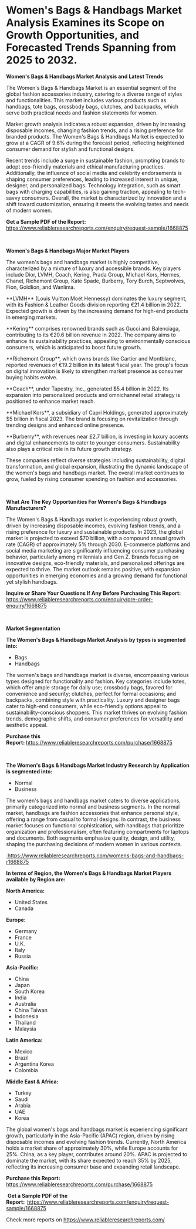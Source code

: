 <p><h1>Women's Bags & Handbags Market Analysis Examines its Scope on Growth Opportunities, and Forecasted Trends Spanning from 2025 to 2032.</h1></p><p><strong>Women's Bags & Handbags Market Analysis and Latest Trends</strong></p>
<p><p>The Women's Bags & Handbags Market is an essential segment of the global fashion accessories industry, catering to a diverse range of styles and functionalities. This market includes various products such as handbags, tote bags, crossbody bags, clutches, and backpacks, which serve both practical needs and fashion statements for women.</p><p>Market growth analysis indicates a robust expansion, driven by increasing disposable incomes, changing fashion trends, and a rising preference for branded products. The Women's Bags & Handbags Market is expected to grow at a CAGR of 9.6% during the forecast period, reflecting heightened consumer demand for stylish and functional designs.</p><p>Recent trends include a surge in sustainable fashion, prompting brands to adopt eco-friendly materials and ethical manufacturing practices. Additionally, the influence of social media and celebrity endorsements is shaping consumer preferences, leading to increased interest in unique, designer, and personalized bags. Technology integration, such as smart bags with charging capabilities, is also gaining traction, appealing to tech-savvy consumers. Overall, the market is characterized by innovation and a shift toward customization, ensuring it meets the evolving tastes and needs of modern women.</p></p>
<p><strong>Get a Sample PDF of the Report:&nbsp;</strong> <a href="https://www.reliableresearchreports.com/enquiry/request-sample/1668875?utm_campaign=2128&utm_medium=2&utm_source=Github&utm_content=ia&utm_term=08022025&utm_id=womens-bags-handbags">https://www.reliableresearchreports.com/enquiry/request-sample/1668875</a></p>
<p>&nbsp;</p>
<p><strong>Women's Bags & Handbags Major Market Players</strong></p>
<p><p>The women's bags and handbags market is highly competitive, characterized by a mixture of luxury and accessible brands. Key players include Dior, LVMH, Coach, Kering, Prada Group, Michael Kors, Hermes, Chanel, Richemont Group, Kate Spade, Burberry, Tory Burch, Septwolves, Fion, Goldlion, and Wanlima.</p><p>**LVMH** (Louis Vuitton Moët Hennessy) dominates the luxury segment, with its Fashion & Leather Goods division reporting €21.4 billion in 2022. Expected growth is driven by the increasing demand for high-end products in emerging markets. </p><p>**Kering** comprises renowned brands such as Gucci and Balenciaga, contributing to its €20.6 billion revenue in 2022. The company aims to enhance its sustainability practices, appealing to environmentally conscious consumers, which is anticipated to boost future growth.</p><p>**Richemont Group**, which owns brands like Cartier and Montblanc, reported revenues of €19.2 billion in its latest fiscal year. The group's focus on digital innovation is likely to strengthen market presence as consumer buying habits evolve.</p><p>**Coach**, under Tapestry, Inc., generated $5.4 billion in 2022. Its expansion into personalized products and omnichannel retail strategy is positioned to enhance market reach.</p><p>**Michael Kors**, a subsidiary of Capri Holdings, generated approximately $5 billion in fiscal 2023. The brand is focusing on revitalization through trending designs and enhanced online presence.</p><p>**Burberry**, with revenues near £2.7 billion, is investing in luxury accents and digital enhancements to cater to younger consumers. Sustainability also plays a critical role in its future growth strategy.</p><p>These companies reflect diverse strategies including sustainability, digital transformation, and global expansion, illustrating the dynamic landscape of the women's bags and handbags market. The overall market continues to grow, fueled by rising consumer spending on fashion and accessories.</p></p>
<p>&nbsp;</p>
<p><strong>What Are The Key Opportunities For Women's Bags & Handbags Manufacturers?</strong></p>
<p><p>The Women's Bags & Handbags market is experiencing robust growth, driven by increasing disposable incomes, evolving fashion trends, and a rising preference for luxury and sustainable products. In 2023, the global market is projected to exceed $70 billion, with a compound annual growth rate (CAGR) of approximately 5% through 2030. E-commerce platforms and social media marketing are significantly influencing consumer purchasing behavior, particularly among millennials and Gen Z. Brands focusing on innovative designs, eco-friendly materials, and personalized offerings are expected to thrive. The market outlook remains positive, with expansion opportunities in emerging economies and a growing demand for functional yet stylish handbags.</p></p>
<p><strong>Inquire or Share Your Questions If Any Before Purchasing This Report:</strong> <a href="https://www.reliableresearchreports.com/enquiry/pre-order-enquiry/1668875?utm_campaign=2128&utm_medium=2&utm_source=Github&utm_content=ia&utm_term=08022025&utm_id=womens-bags-handbags">https://www.reliableresearchreports.com/enquiry/pre-order-enquiry/1668875</a></p>
<p>&nbsp;</p>
<p><strong>Market Segmentation</strong></p>
<p><strong>The Women's Bags & Handbags Market Analysis by types is segmented into:</strong></p>
<p><ul><li>Bags</li><li>Handbags</li></ul></p>
<p><p>The women's bags and handbags market is diverse, encompassing various types designed for functionality and fashion. Key categories include totes, which offer ample storage for daily use; crossbody bags, favored for convenience and security; clutches, perfect for formal occasions; and backpacks, combining style with practicality. Luxury and designer bags cater to high-end consumers, while eco-friendly options appeal to sustainability-conscious shoppers. This market thrives on evolving fashion trends, demographic shifts, and consumer preferences for versatility and aesthetic appeal.</p></p>
<p><strong>Purchase this Report:&nbsp;</strong><a href="https://www.reliableresearchreports.com/purchase/1668875?utm_campaign=2128&utm_medium=2&utm_source=Github&utm_content=ia&utm_term=08022025&utm_id=womens-bags-handbags">https://www.reliableresearchreports.com/purchase/1668875</a></p>
<p>&nbsp;</p>
<p><strong>The Women's Bags & Handbags Market Industry Research by Application is segmented into:</strong></p>
<p><ul><li>Normal</li><li>Business</li></ul></p>
<p><p>The women's bags and handbags market caters to diverse applications, primarily categorized into normal and business segments. In the normal market, handbags are fashion accessories that enhance personal style, offering a range from casual to formal designs. In contrast, the business market focuses on functional sophistication, with handbags that prioritize organization and professionalism, often featuring compartments for laptops and documents. Both segments emphasize quality, design, and utility, shaping the purchasing decisions of modern women in various contexts.</p></p>
<p><a href="https://www.reliableresearchreports.com/womens-bags-and-handbags-r1668875?utm_campaign=2128&utm_medium=2&utm_source=Github&utm_content=ia&utm_term=08022025&utm_id=womens-bags-handbags">&nbsp;https://www.reliableresearchreports.com/womens-bags-and-handbags-r1668875</a></p>
<p><strong>In terms of Region, the Women's Bags & Handbags Market Players available by Region are:</strong></p>
<p>
    <p> <strong> North America: </strong>
        <ul>
            <li>United States</li>
            <li>Canada</li>
        </ul>
        </p> 
    <p> <strong> Europe: </strong>
        <ul>
            <li>Germany</li>
            <li>France</li>
            <li>U.K.</li>
            <li>Italy</li>
            <li>Russia</li>
        </ul>
        </p> 
    <p> <strong> Asia-Pacific: </strong>
        <ul>
            <li>China</li>
            <li>Japan</li>
            <li>South Korea</li>
            <li>India</li>
            <li>Australia</li>
            <li>China Taiwan</li>
            <li>Indonesia</li>
            <li>Thailand</li>
            <li>Malaysia</li>
        </ul>
        </p> 
    <p> <strong> Latin America: </strong>
        <ul>
            <li>Mexico</li>
            <li>Brazil</li>
            <li>Argentina Korea</li>
            <li>Colombia</li>
        </ul>
        </p> 
    <p> <strong> Middle East & Africa: </strong>
        <ul>
            <li>Turkey</li>
            <li>Saudi</li>
            <li>Arabia</li>
            <li>UAE</li>
            <li>Korea</li>
        </ul>
    </p>
    </p>
<p><p>The global women's bags and handbags market is experiencing significant growth, particularly in the Asia-Pacific (APAC) region, driven by rising disposable incomes and evolving fashion trends. Currently, North America holds a market share of approximately 30%, while Europe accounts for 25%. China, as a key player, contributes around 20%. APAC is projected to dominate the market, with its share expected to reach 35% by 2025, reflecting its increasing consumer base and expanding retail landscape.</p></p>
<p><strong>Purchase this Report: </strong><a href="https://www.reliableresearchreports.com/purchase/1668875?utm_campaign=2128&utm_medium=2&utm_source=Github&utm_content=ia&utm_term=08022025&utm_id=womens-bags-handbags">https://www.reliableresearchreports.com/purchase/1668875</a></p>
<p>&nbsp;<strong>Get a Sample PDF of the Report:&nbsp;&nbsp;</strong><a href="https://www.reliableresearchreports.com/enquiry/request-sample/1668875?utm_campaign=2128&utm_medium=2&utm_source=Github&utm_content=ia&utm_term=08022025&utm_id=womens-bags-handbags">https://www.reliableresearchreports.com/enquiry/request-sample/1668875</a></p>
<p><strong></strong></p>
<p>Check more reports on <a href="https://www.reliableresearchreports.com/?utm_campaign=2128&utm_medium=2&utm_source=Github&utm_content=ia&utm_term=08022025&utm_id=womens-bags-handbags">https://www.reliableresearchreports.com/</a></p>